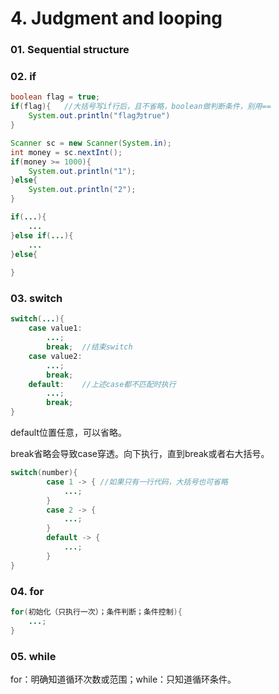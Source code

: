 # 4. Judgment and looping

### 01. Sequential structure

### 02. if

```java
boolean flag = true;
if(flag){	//大括号写if行后，且不省略，boolean做判断条件，别用==
	System.out.println("flag为true")
}
```

```java
Scanner sc = new Scanner(System.in);
int money = sc.nextInt();
if(money >= 1000){
    System.out.println("1");
}else{
    System.out.println("2");
}
```

```java
if(...){
    ...
}else if(...){
    ...
}else{
    
}
```

### 03. switch

```java
switch(...){
    case value1:
        ...;
        break;	//结束switch
    case value2:
        ...;
        break;
    default:	//上述case都不匹配时执行
        ...;
        break;
}
```

default位置任意，可以省略。

break省略会导致case穿透。向下执行，直到break或者右大括号。

```java
switch(number){
        case 1 -> {	//如果只有一行代码，大括号也可省略
            ...;
        }
        case 2 -> {
            ...;
        }
        default -> {
            ...;
        }
}
```

### 04. for

```java
for(初始化（只执行一次）；条件判断；条件控制){
	...;
}
```

### 05. while

for：明确知道循环次数或范围；while：只知道循环条件。
